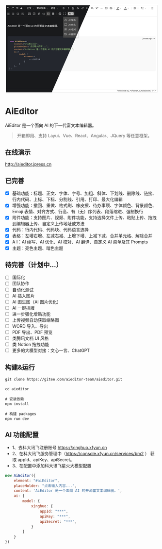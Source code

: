 ![screenshot.png](docs%2Fassets%2Fimage%2Fscreenshot.png)
# AiEditor

AiEditor 是一个面向 AI 的下一代富文本编辑器。

> 开箱即用、支持 Layui、Vue、React、Angular、JQuery 等任意框架。

## 在线演示

http://aieditor.jpress.cn


## 已完善

- [x] 基础功能：标题、正文、字体、字号、加粗、斜体、下划线、删除线、链接、行内代码、上标、下标、分割线、引用、打印、最大化编辑
- [x] 增强功能：撤回、重做、格式刷、橡皮擦、待办事项、字体颜色、背景颜色、Emoji 表情、对齐方式、行高、有（无）序列表、段落缩进、强制换行
- [x] 附件功能：支持图片、视频、附件功能，支持选择文件上传、粘贴上传、拖拽到编辑器上传、自定义上传地址或方法
- [x] 代码：行内代码、代码块、代码语言选择
- [x] 表格：左增右增、左减右减、上增下增、上减下减、合并单元格、解除合并
- [x] A I：AI 续写、AI 优化、AI 校对、AI 翻译、自定义 AI 菜单及其 Prompts
- [x] 主题：亮色主题、暗色主题

## 待完善（计划中...）

- [ ] 国际化
- [ ] 团队协作
- [ ] 自动化测试
- [ ] AI 插入图片
- [ ] AI 图生图（AI 图片优化）
- [ ] AI 一键排版
- [ ] 进一步强化增贴功能
- [ ] 上传视频自动获取缩略图
- [ ] WORD 导入、导出
- [ ] PDF 导出、PDF 预览
- [ ] 类腾讯文档 UI 风格
- [ ] 类 Notion 拖拽功能
- [ ] 更多的大模型对接：文心一言、ChatGPT

## 构建&运行

```shell
git clone https://gitee.com/aieditor-team/aieditor.git

cd aieditor

# 安装依赖
npm install

# 构建 packages
npm run dev
```

## AI 功能配置

- 1、去科大讯飞注册账号 https://xinghuo.xfyun.cn
- 2、在科大讯飞服务管理中（https://console.xfyun.cn/services/bm2 ） 获取 appId、apiKey、apiSecret。
- 3、在配置中添加科大讯飞星火大模型配置

```javascript
new AiEditor({
    element: "#aiEditor",
    placeHolder: "点击输入内容...",
    content: 'AiEditor 是一个面向 AI 的开源富文本编辑器。',
    ai: {
        model: {
            xinghuo: {
                appId: "***",
                apiKey: "***",
                apiSecret: "***",
            }
        }
    }
})
```